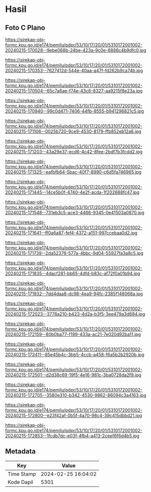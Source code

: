 # Hasil

## Foto C Plano

https://sirekap-obj-formc.kpu.go.id/e174/pemilu/pdpr/53/10/17/20/01/5310172001002-20240215-170028--9ebe068b-24be-423a-9c0e-6886c4b9dfc0.jpg

https://sirekap-obj-formc.kpu.go.id/e174/pemilu/pdpr/53/10/17/20/01/5310172001002-20240215-170353--7627412d-544e-40aa-a47f-fd262b9ca74b.jpg

https://sirekap-obj-formc.kpu.go.id/e174/pemilu/pdpr/53/10/17/20/01/5310172001002-20240215-170504--65c7a6ae-f74e-43c6-8327-aa9215f8e23a.jpg

https://sirekap-obj-formc.kpu.go.id/e174/pemilu/pdpr/53/10/17/20/01/5310172001002-20240215-170940--99c0d471-7406-44fb-8555-b941296821c5.jpg

https://sirekap-obj-formc.kpu.go.id/e174/pemilu/pdpr/53/10/17/20/01/5310172001002-20240215-171106--0025b720-9ce9-4530-8179-ffb852eb12a6.jpg

https://sirekap-obj-formc.kpu.go.id/e174/pemilu/pdpr/53/10/17/20/01/5310172001002-20240215-171203--43a29e37-ecd6-4c42-8fee-2bdf7b3fcdd2.jpg

https://sirekap-obj-formc.kpu.go.id/e174/pemilu/pdpr/53/10/17/20/01/5310172001002-20240215-171325--eafbfb64-5bac-40f7-8990-c6d5fa746965.jpg

https://sirekap-obj-formc.kpu.go.id/e174/pemilu/pdpr/53/10/17/20/01/5310172001002-20240215-171445--14ce5b0f-4740-4e2f-acda-1f202688fc47.jpg

https://sirekap-obj-formc.kpu.go.id/e174/pemilu/pdpr/53/10/17/20/01/5310172001002-20240215-171548--731eb3c5-ace3-4466-9345-0e41503a0870.jpg

https://sirekap-obj-formc.kpu.go.id/e174/pemilu/pdpr/53/10/17/20/01/5310172001002-20240215-171641--ff0a6a87-fef4-4372-a151-997ccebaa0d2.jpg

https://sirekap-obj-formc.kpu.go.id/e174/pemilu/pdpr/53/10/17/20/01/5310172001002-20240215-171739--2da52376-577a-4bbc-9d04-55927fa3a8c5.jpg

https://sirekap-obj-formc.kpu.go.id/e174/pemilu/pdpr/53/10/17/20/01/5310172001002-20240215-171835--4dacf281-bb65-4dfd-b83c-af72f0a01b94.jpg

https://sirekap-obj-formc.kpu.go.id/e174/pemilu/pdpr/53/10/17/20/01/5310172001002-20240215-171932--7dd4daa8-dc98-4ea9-94fc-2385f148068a.jpg

https://sirekap-obj-formc.kpu.go.id/e174/pemilu/pdpr/53/10/17/20/01/5310172001002-20240215-172023--3778a210-b423-4d2a-b3f5-3ee479a3d684.jpg

https://sirekap-obj-formc.kpu.go.id/e174/pemilu/pdpr/53/10/17/20/01/5310172001002-20240215-172159--80b0ba77-f199-433a-ac21-7e020d92ba11.jpg

https://sirekap-obj-formc.kpu.go.id/e174/pemilu/pdpr/53/10/17/20/01/5310172001002-20240215-172411--85e45b4c-3bb5-4ccb-a458-f6a5b2b2920b.jpg

https://sirekap-obj-formc.kpu.go.id/e174/pemilu/pdpr/53/10/17/20/01/5310172001002-20240215-172501--d2d38c69-19f5-4e16-981c-3ba0728da2f9.jpg

https://sirekap-obj-formc.kpu.go.id/e174/pemilu/pdpr/53/10/17/20/01/5310172001002-20240215-172705--3580e310-b342-4530-9862-86094c3a4163.jpg

https://sirekap-obj-formc.kpu.go.id/e174/pemilu/pdpr/53/10/17/20/01/5310172001002-20240215-172800--e23f42af-0b5f-4a70-98c4-39c415dbbd21.jpg

https://sirekap-obj-formc.kpu.go.id/e174/pemilu/pdpr/53/10/17/20/01/5310172001002-20240215-172853--1fcdb7dc-e03f-4fb4-a413-2ceef6f6d4b5.jpg


## Metadata

| Key        | Value               |
| ---------- | ------------------- |
| Time Stamp | 2024-02-25 16:04:02 |
| Kode Dapil | 5301                |



